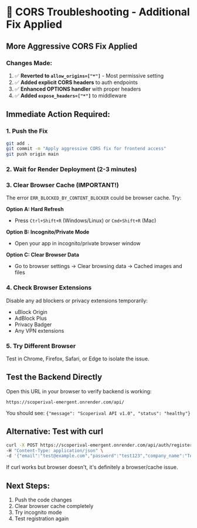 # 🚨 CORS Troubleshooting - Additional Fix Applied

## More Aggressive CORS Fix Applied

### Changes Made:
1. ✅ **Reverted to `allow_origins=["*"]`** - Most permissive setting
2. ✅ **Added explicit CORS headers** to auth endpoints
3. ✅ **Enhanced OPTIONS handler** with proper headers
4. ✅ **Added `expose_headers=["*"]`** to middleware

## Immediate Action Required:

### 1. Push the Fix
```bash
git add .
git commit -m "Apply aggressive CORS fix for frontend access"
git push origin main
```

### 2. Wait for Render Deployment (2-3 minutes)

### 3. Clear Browser Cache (IMPORTANT!)
The error `ERR_BLOCKED_BY_CONTENT_BLOCKER` could be browser cache. Try:

**Option A: Hard Refresh**
- Press `Ctrl+Shift+R` (Windows/Linux) or `Cmd+Shift+R` (Mac)

**Option B: Incognito/Private Mode**
- Open your app in incognito/private browser window

**Option C: Clear Browser Data**
- Go to browser settings → Clear browsing data → Cached images and files

### 4. Check Browser Extensions
Disable any ad blockers or privacy extensions temporarily:
- uBlock Origin
- AdBlock Plus  
- Privacy Badger
- Any VPN extensions

### 5. Try Different Browser
Test in Chrome, Firefox, Safari, or Edge to isolate the issue.

## Test the Backend Directly

Open this URL in your browser to verify backend is working:
```
https://scoperival-emergent.onrender.com/api/
```

You should see: `{"message": "Scoperival API v1.0", "status": "healthy"}`

## Alternative: Test with curl

```bash
curl -X POST https://scoperival-emergent.onrender.com/api/auth/register \
-H "Content-Type: application/json" \
-d '{"email":"test@example.com","password":"test123","company_name":"Test Co"}'
```

If curl works but browser doesn't, it's definitely a browser/cache issue.

## Next Steps:
1. Push the code changes
2. Clear browser cache completely
3. Try incognito mode
4. Test registration again